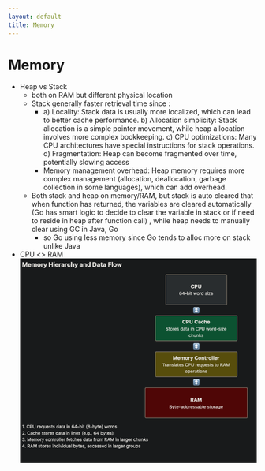 ```yaml
---
layout: default
title: Memory
---
```


# Memory   
- Heap vs Stack   
    - both on RAM but different physical location   
    - Stack generally faster retrieval time since :   
        - a) Locality: Stack data is usually more localized, which can lead to better cache performance.
b) Allocation simplicity: Stack allocation is a simple pointer movement, while heap allocation involves more complex bookkeeping.
c) CPU optimizations: Many CPU architectures have special instructions for stack operations.
d) Fragmentation: Heap can become fragmented over time, potentially slowing access   
        - Memory management overhead:
Heap memory requires more complex management (allocation, deallocation, garbage collection in some languages), which can add overhead.   
    - Both stack and heap on memory/RAM, but stack is auto cleared that when function has returned, the variables are cleared automatically (Go has smart logic to decide to clear the variable in stack or if need to reside in heap after function call) , while heap needs to manually clear using GC in Java, Go   
        - so Go using less memory since Go tends to alloc more on stack unlike Java   
- CPU <> RAM   
    ![image.png](assets/image.png)    
   
   
